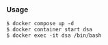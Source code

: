 ### Usage
```
$ docker compose up -d
$ docker container start dsa
$ docker exec -it dsa /bin/bash
```